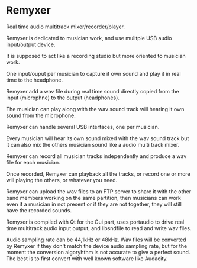 # Remyxer
Real time audio multitrack mixer/recorder/player.

Remyxer is dedicated to musician work, and use mulitple USB audio input/output device.

It is supposed to act like a recording studio but more oriented to musician work.

One input/ouput per musician to capture it own sound and play it in real time to the headphone.

Remyxer add a wav file during real time sound directly copied from the input (microphne) to the output (headphones).

The musician can play along with the wav sound track will hearing it own sound from the microphone.

Remyxer can handle several USB interfaces, one per musician.

Every musician will hear its own sound mixed with the wav sound track but it can also mix the others musician sound like a audio multi track mixer.

Remyxer can record all musician tracks independently and produce a wav file for each musician.

Once recorded, Remyxer can playback all the tracks, or record one or more will playing the others, or whatever you need.

Remyxer can upload the wav files to an FTP server to share it with the other band members working on the same partition, then musicians can work even if a musician in not present or if they are not together, they will still have the recorded sounds.

Remyxer is compiled with Qt for the Gui part, uses portaudio to drive real time multitrack audio input output, and libsndfile to read and write wav files.

Audio sampling rate can be 44,1kHz or 48kHz. Wav files will be converted by Remyxer if they don't match the device audio sampling rate, but for the moment the conversion algoryhthm is not accurate to give a perfect sound. The best is to first convert with well known software like Audacity.
